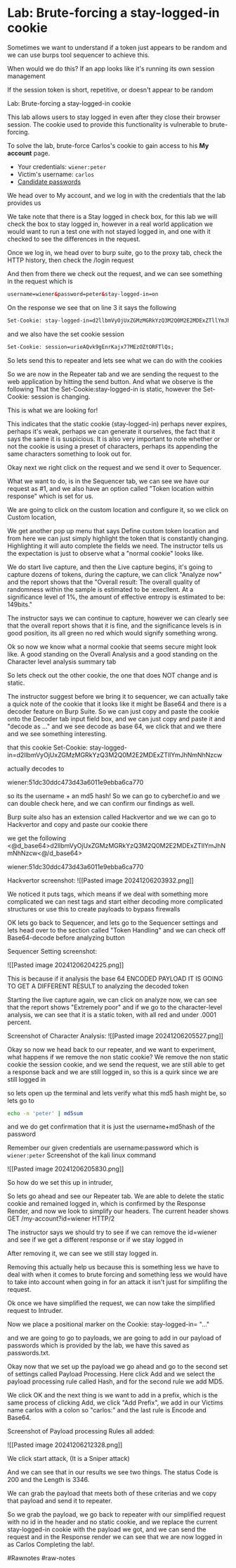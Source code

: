 
# Lab: Brute-forcing a stay-logged-in cookie

Sometimes we want to understand if a token just appears to be random and we can use burps tool sequencer to achieve this.

When would we do this?
If an app looks like it's running its own session management

If the session token is short, repetitive, or doesn't appear to be random


Lab: Brute-forcing a stay-logged-in cookie

This lab allows users to stay logged in even after they close their browser session. The cookie used to provide this functionality is vulnerable to brute-forcing.

To solve the lab, brute-force Carlos's cookie to gain access to his **My account** page.

- Your credentials: `wiener:peter`
- Victim's username: `carlos`
- [Candidate passwords](https://portswigger.net/web-security/authentication/auth-lab-passwords)

We head over to My account, and we log in with the credentials that the lab provides us


We take note that there is a Stay logged in check box, for this lab we will check the box to stay logged in, however in a real world application we would want to run a test one with not stayed logged in, and one with it checked to see the differences in the request.

Once we log in, we head over to burp suite, go to the proxy tab, check the HTTP history, then check the /login request

And then from there we check out the request, and we can see something in the request which is
```html
username=wiener&password=peter&stay-logged-in=on
```

On the response we see that on line 3 it says the following 

```html
Set-Cookie: stay-logged-in=d2llbmVyOjUxZGMzMGRkYzQ3M2Q0M2E2MDExZTllYmJhNmNhNzcw
```


and we also have the set cookie session

```html
Set-Cookie: session=urieAQvk9gEnrKajx77MEzOZtORFTlQs;
```

So lets send this to repeater and lets see what we can do with the cookies

So we are now in the Repeater tab and we are sending the request to the web application by hitting the send button. And what we observe is the following
That the Set-Cookie:stay-logged-in is static, however the Set-Cookie: session is changing.

This is what we are looking for!

This indicates that the static cookie (stay-logged-in) perhaps never expires, perhaps it's weak, perhaps we can generate it ourselves, the fact that it says the same it is suspicious. It is also very important to note whether or not the cookie is using a preset of characters, perhaps its appending the same characters something to look out for.

Okay next we right click on the request and we send it over to Sequencer.

What we want to do, is in the Sequencer tab, we can see we have our request as #1, and we also have an option called "Token location within response" which is set for us.

We are going to click on the custom location and configure it, so we click on Custom location, 

We get another pop up menu that says Define custom token location and from here we can just simply highlight the token that is constantly changing. Highlighting it will auto complete the fields we need. The instructor tells us the expectation is just to observe what a "normal cookie" looks like.

We do start live capture, and then the Live capture begins, it's going to capture dozens of tokens, during the capture, we can click "Analyze now" and the report shows that the "Overall result:
The overall quality of randomness within the sample is estimated to be :execllent. At a significance level of 1%, the amount of effective entropy is estimated to be: 149bits."

The instructor says we can continue to capture, however we can clearly see that the overall report shows that it is fine, and the significance levels is in good position, its all green no red which would signify something wrong.

Ok so now we know what a normal cookie that seems secure might look like. A good standing on the Overall Analysis and a good standing on the Character level analysis summary tab

So lets check out the other cookie, the one that does NOT change and is static.

The instructor suggest before we bring it to sequencer, we can actually take a quick note of the cookie that it looks like it might be Base64 and there is a decoder feature on Burp Suite. So we can just copy and paste the cookie onto the Decoder tab input field box, and we can just copy and paste it and "decode as ..." and we see decode as base 64, we click that and we there and we see something interesting.


that this cookie
Set-Cookie: stay-logged-in=d2llbmVyOjUxZGMzMGRkYzQ3M2Q0M2E2MDExZTllYmJhNmNhNzcw

actually decodes to

wiener:51dc30ddc473d43a6011e9ebba6ca770

so its the username + an md5 hash!
So we can go to cyberchef.io and we can double check here, and we can confirm our findings as well.

Burp suite also has an extension called Hackvertor and we we can go to Hackvertor and copy and paste our cookie there 


we get the following
<@d_base64>d2llbmVyOjUxZGMzMGRkYzQ3M2Q0M2E2MDExZTllYmJhNmNhNzcw<@/d_base64>



wiener:51dc30ddc473d43a6011e9ebba6ca770

Hackvertor screenshot:
![[Pasted image 20241206203932.png]]


We noticed it puts tags, which means if we deal with something more complicated we can nest tags and start either decoding more complicated structures or use this to create payloads to bypass firewalls

OK lets go back to Sequencer, and lets go to the Sequencer settings and lets head over to the section called "Token Handling" and we can check off Base64-decode before analyzing button

Sequencer Setting screenshot:

![[Pasted image 20241206204225.png]]

This is because if it analysis the base 64 ENCODED PAYLOAD  IT IS GOING TO GET A DIFFERENT RESULT to analyzing the decoded token

Starting the live capture again, we can click on analyze now, we can see that the report shows "Extremely poor" and if we go to the character-level analysis, we can see that it is a static token, with all red and under .0001 percent.


Screenshot of Character Analysis:
![[Pasted image 20241206205527.png]]



Okay so now we head back to our repeater, and we want to experiment, what happens if we remove the non static cookie? We remove the non static cookie the session cookie, and we send the request, we are still able to get a response back and we are still logged in, so this is a quirk since we are still logged in

so lets open up the terminal and lets verify what this md5 hash might be, so lets go to 

```bash
echo -n 'peter' | md5sum 
```

and we do get confirmation that it is just the username+md5hash of the password

Remember our given credentials are username:password which is `wiener:peter`
Screenshot of the kali linux command 



![[Pasted image 20241206205830.png]]

So how do we set this up in intruder, 

So lets go ahead and see our Repeater tab. We are able to delete the static cookie and remained logged in, which is confirmed by the Response Render, and now we look to simplify our headers.
The current header shows GET /my-account?id=wiener HTTP/2

The instructor says we should try to see if we can remove the id=wiener and see if we get a different response or if we stay logged in

After removing it, we can see we still stay logged in.

Removing this actually help us because this is something less we have to deal with when it comes to brute forcing and something less we would have to take into account when going in for an attack it isn't just for simplifing the request.

Ok once we have simplified the request, we can now take the simplified request to Intruder.


Now we place a positional marker on the Cookie: stay-logged-in= "..."

and we are going to go to payloads, we are going to add in our payload of passwords which is provided by the lab, we have this saved as passwords.txt.

Okay now that we set up the payload we go ahead and go to the second set of settings called Payload Processing. Here click Add and we select the payload processing rule called Hash, and for the second rule we add MD5. 



We click OK and the next thing is we want to add in a prefix, which is the same process of clicking Add, we click "Add Prefix", we add in our Victims name carlos with a colon so "carlos:"
and the last rule is Encode and Base64. 

Screenshot of Payload processing Rules all added:

![[Pasted image 20241206212328.png]]

We click start attack, (It is a Sniper attack)

And we can see that in our results we see two things. The status Code is 200 and the Length is 3346. 

We can grab the payload that meets both of these criterias and we copy that payload and send it to repeater.

So we grab the payload, we go back to repeater with our simplified request with no id in the header and no static cookie, and we replace the current stay-logged-in cookie with the payload we got, and we can send the request and in the Response render we can see that we are now logged in as Carlos Completing the lab!.

#Rawnotes #raw-notes 